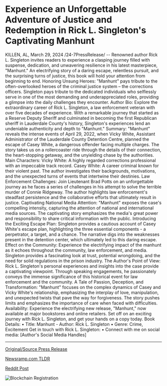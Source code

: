 # Experience an Unforgettable Adventure of Justice and Redemption in Rick L. Singleton's Captivating Manhunt

KILLEN, AL, March 29, 2024 /24-7PressRelease/ -- Renowned author Rick L. Singleton invites readers to experience a clasping journey filled with suspense, dedication, and unwavering resilience in his latest masterpiece, "Manhunt." An electrifying story of a daring escape, relentless pursuit, and the surprising turns of justice, this book will hold your attention from beginning to end.  Honoring Unsung Heroes: "Manhunt" pays tribute to the often-overlooked heroes of the criminal justice system – the corrections officers. Singleton pays tribute to the dedicated individuals who selflessly serve in one of the most demanding and underappreciated roles, providing a glimpse into the daily challenges they encounter.  Author Bio: Explore the extraordinary career of Rick L. Singleton, a law enforcement veteran with over five decades of experience. With a remarkable journey that started as a Reserve Deputy Sheriff and culminated in becoming the first Republican sheriff in Lauderdale County's history, Singleton's experiences lend an undeniable authenticity and depth to "Manhunt."  Summary: "Manhunt" reveals the intense events of April 29, 2022, when Vicky White, Assistant Administrator of the Lauderdale County Detention Centre, planned the escape of Casey White, a dangerous offender facing multiple charges. The story takes us on a rollercoaster ride through the details of their connection, the heart-stopping getaway, and the unyielding chase by the authorities.  Main Characters: Vicky White: A highly regarded corrections professional with an impeccable track record. Casey White: A career criminal known for their violent past. The author investigates their backgrounds, motivations, and the unexpected turns of events that intertwine their destinies.  Law Enforcement Challenges: Join Lieutenant Brad Potts on an unforgettable journey as he faces a series of challenges in his attempt to solve the terrible murder of Connie Ridgeway. The author highlights law enforcement's steadfast persistence and the collaborative efforts that ultimately result in justice.  Captivating National Media Attention: "Manhunt" exposes the case's compelling intensity, capturing the attention of national and international media sources. The captivating story emphasizes the media's great power and responsibility to share critical information with the public.  Introducing the Exciting Escape Plan: Singleton provides a cautious account of Casey White's escape plan, highlighting the three essential components - a perpetrator, a target, and a chance. The narrative digs into the weaknesses present in the detention center, which ultimately led to this daring escape.  Effect on the Community: Experience the electrifying impact of the manhunt as it echoes throughout the community, law enforcement, and media. Singleton provides a fascinating look at trust, potential wrongdoing, and the need for solid regulations in the prison industry.  The Author's Point of View: Rick L. Singleton's personal experiences and insights into the case provide a captivating viewpoint. Through speaking engagements, he passionately conveys the immense significance of this historical event for law enforcement and the community.  A Tale of Passion, Deception, and Transformation: "Manhunt" focuses on the complex dynamics of Casey and Vicky White's relationship, emphasizing the interplay of love, manipulation, and unexpected twists that pave the way for forgiveness. The story pushes limits and emphasizes the importance of care when faced with difficulties.  Availability: Experience the electrifying new release, "Manhunt," now available at major bookstores and online retailers. Set off on an exciting journey with Rick L. Singleton, and get your hands on a copy today.  Book Details: •	Title: Manhunt - Author: Rick L. Singleton •	Genre: Crime, Excitement  Get in touch with Rick L. Singleton: •	Connect with me on social media: [Author's Social Media Handles] 

---

[Original/Source Press Release](https://www.24-7pressrelease.com/press-release/509651/experience-an-unforgettable-adventure-of-justice-and-redemption-in-rick-l-singletons-captivating-manhunt)
                    

[Newsramp.com TLDR](None) 



[Reddit Post](https://www.reddit.com/r/BookNews/comments/1bqj143/renowned_author_rick_l_singleton_releases_latest/) 



![Blockchain Registration](https://cdn.newsramp.app/24-7PressRelease/qrcode/243/29/tallGUXc.webp)